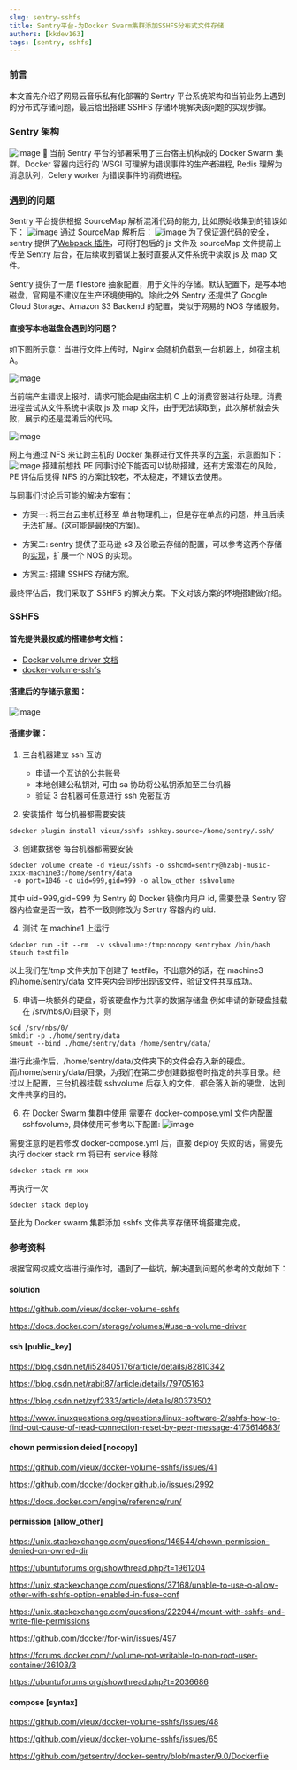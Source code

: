 ```yaml
---
slug: sentry-sshfs
title: Sentry平台-为Docker Swarm集群添加SSHFS分布式文件存储
authors: [kkdev163]
tags: [sentry, sshfs]
---
```


### 前言

本文首先介绍了网易云音乐私有化部署的 Sentry 平台系统架构和当前业务上遇到的分布式存储问题，最后给出搭建 SSHFS 存储环境解决该问题的实现步骤。

<!--truncate-->

### Sentry 架构

![image](https://p1.music.126.net/khgxZ3hwssENM7Y8gJ--1Q==/109951163959632735.png)
 当前 Sentry 平台的部署采用了三台宿主机构成的 Docker Swarm 集群。Docker 容器内运行的 WSGI 可理解为错误事件的生产者进程, Redis 理解为消息队列，Celery worker 为错误事件的消费进程。

### 遇到的问题

Sentry 平台提供根据 SourceMap 解析混淆代码的能力, 比如原始收集到的错误如下：
![image](https://p1.music.126.net/c5ZHOyvdcvZnAD1eAuaqcA==/109951163895796415.jpg)
通过 SourceMap 解析后：
![image](https://p1.music.126.net/lLtnyXr7IJ6Yj_NZXRrKkw==/109951163895799468.png)
为了保证源代码的安全，sentry 提供了[Webpack 插件](https://docs.sentry.io/platforms/node/sourcemaps/)，可将打包后的 js 文件及 sourceMap 文件提前上传至 Sentry 后台，在后续收到错误上报时直接从文件系统中读取 js 及 map 文件。

Sentry 提供了一层 filestore 抽象配置，用于文件的存储。默认配置下，是写本地磁盘，官网是不建议在生产环境使用的。除此之外 Sentry 还提供了 Google Cloud Storage、Amazon S3 Backend 的配置，类似于网易的 NOS 存储服务。

#### 直接写本地磁盘会遇到的问题？

如下图所示意：当进行文件上传时，Nginx 会随机负载到一台机器上，如宿主机 A。

![image](https://p1.music.126.net/eRzeeTxkCi0R5km0NaCTMA==/109951163894174028.png)

当前端产生错误上报时，请求可能会是由宿主机 C 上的消费容器进行处理。消费进程尝试从文件系统中读取 js 及 map 文件，由于无法读取到，此次解析就会失败，展示的还是混淆后的代码。

![image](https://p1.music.126.net/txq_IEYwOJsWv78B7gRpFw==/109951163894172228.png)

网上有通过 NFS 来让跨主机的 Docker 集群进行文件共享的[方案](https://www.jianshu.com/p/0d59bc614baa?utm_source=oschina-app)，示意图如下：
![image](https://p1.music.126.net/YTdUvXsEA4xdTnnS8fu01g==/109951163894176686.png)
搭建前想找 PE 同事讨论下能否可以协助搭建，还有方案潜在的风险，PE 评估后觉得 NFS 的方案比较老，不太稳定，不建议去使用。

与同事们讨论后可能的解决方案有：

- 方案一: 将三台云主机迁移至 单台物理机上，但是存在单点的问题，并且后续无法扩展。(这可能是最快的方案)。

- 方案二: sentry 提供了亚马逊 s3 及谷歌云存储的配置，可以参考这两个存储的[实现](https://github.com/getsentry/sentry/tree/master/src/sentry/filestore)，扩展一个 NOS 的实现。

- 方案三: 搭建 SSHFS 存储方案。

最终评估后，我们采取了 SSHFS 的解决方案。下文对该方案的环境搭建做介绍。

### SSHFS

#### 首先提供最权威的搭建参考文档：

- [Docker volume driver 文档](https://docs.docker.com/storage/volumes/#use-a-volume-driver)
- [docker-volume-sshfs](https://github.com/vieux/docker-volume-sshfs)

#### 搭建后的存储示意图：

![image](https://p1.music.126.net/R5-6tL4aQ6Yl34TwistODw==/109951163959706351.png)

#### 搭建步骤：

1. 三台机器建立 ssh 互访

   - 申请一个互访的公共账号
   - 本地创建公私钥对, 可由 sa 协助将公私钥添加至三台机器
   - 验证 3 台机器可任意进行 ssh 免密互访

2. 安装插件
   每台机器都需要安装

```
$docker plugin install vieux/sshfs sshkey.source=/home/sentry/.ssh/
```

3. 创建数据卷
   每台机器都需要安装

```
$docker volume create -d vieux/sshfs -o sshcmd=sentry@hzabj-music-xxxx-machine3:/home/sentry/data
 -o port=1046 -o uid=999,gid=999 -o allow_other sshvolume
```

其中 uid=999,gid=999 为 Sentry 的 Docker 镜像内用户 id, 需要登录 Sentry 容器内检查是否一致，若不一致则修改为 Sentry 容器内的 uid.

4. 测试
   在 machine1 上运行

```
$docker run -it --rm  -v sshvolume:/tmp:nocopy sentrybox /bin/bash
$touch testfile
```

以上我们在/tmp 文件夹加下创建了 testfile，不出意外的话，在 machine3 的/home/sentry/data 文件夹内会同步出现该文件，验证文件共享成功。

5. 申请一块额外的硬盘，将该硬盘作为共享的数据存储盘
   例如申请的新硬盘挂载在 /srv/nbs/0/目录下，则

```
$cd /srv/nbs/0/
$mkdir -p ./home/sentry/data
$mount --bind ./home/sentry/data /home/sentry/data/
```

进行此操作后，/home/sentry/data/文件夹下的文件会存入新的硬盘。而/home/sentry/data/目录，为我们在第二步创建数据卷时指定的共享目录。经过以上配置，三台机器挂载 sshvolume 后存入的文件，都会落入新的硬盘，达到文件共享的目的。

6. 在 Docker Swarm 集群中使用
   需要在 docker-compose.yml 文件内配置 sshfsvolume, 具体使用可参考以下配置:
   ![image](https://p1.music.126.net/ZJd6j-m2_VAF0mgCy_SKCw==/109951163959774896.png)

需要注意的是若修改 docker-compose.yml 后，直接 deploy 失败的话，需要先执行 docker stack rm 将已有 service 移除

```
$docker stack rm xxx
```

再执行一次

```
$docker stack deploy
```

至此为 Docker swarm 集群添加 sshfs 文件共享存储环境搭建完成。

### 参考资料

根据官网权威文档进行操作时，遇到了一些坑，解决遇到问题的参考的文献如下：

#### solution

https://github.com/vieux/docker-volume-sshfs

https://docs.docker.com/storage/volumes/#use-a-volume-driver

#### ssh [public_key]

https://blog.csdn.net/li528405176/article/details/82810342

https://blog.csdn.net/rabit87/article/details/79705163

https://blog.csdn.net/zyf2333/article/details/80373502

https://www.linuxquestions.org/questions/linux-software-2/sshfs-how-to-find-out-cause-of-read-connection-reset-by-peer-message-4175614683/

#### chown permission deied [nocopy]

https://github.com/vieux/docker-volume-sshfs/issues/41

https://github.com/docker/docker.github.io/issues/2992

https://docs.docker.com/engine/reference/run/

#### permission [allow_other]

https://unix.stackexchange.com/questions/146544/chown-permission-denied-on-owned-dir

https://ubuntuforums.org/showthread.php?t=1961204

https://unix.stackexchange.com/questions/37168/unable-to-use-o-allow-other-with-sshfs-option-enabled-in-fuse-conf

https://unix.stackexchange.com/questions/222944/mount-with-sshfs-and-write-file-permissions

https://github.com/docker/for-win/issues/497

https://forums.docker.com/t/volume-not-writable-to-non-root-user-container/36103/3

https://ubuntuforums.org/showthread.php?t=2036686

#### compose [syntax]

https://github.com/vieux/docker-volume-sshfs/issues/48

https://github.com/vieux/docker-volume-sshfs/issues/65

https://github.com/getsentry/docker-sentry/blob/master/9.0/Dockerfile
